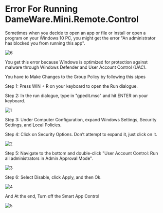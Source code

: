 # Error For Running DameWare.Mini.Remote.Control


Sometimes when you decide to open an app or file or install or open a program on your Windows 10 PC, you might get the error "An administrator has blocked you from running this app".

![6](https://github.com/Tmtmohseni/Error/assets/162871906/2c05f325-04fa-4781-8d46-8c9f0882cb8b)

You get this error because Windows is optimized for protection against malware through Windows Defender and User Account Control (UAC).

You have to Make Changes to the Group Policy by following this stpes 


Step 1: Press WIN + R on your keyboard to open the Run dialogue.

Step 2: In the run dialogue, type in "gpedit.msc" and hit ENTER on your keyboard.

![1](https://github.com/Tmtmohseni/Error/assets/162871906/499609df-50b9-4aad-940e-2b801facd8d6)

Step 3: Under Computer Configuration, expand Windows Settings, Security Settings, and Local Policies.

Step 4: Click on Security Options. Don’t attempt to expand it, just click on it.

![2](https://github.com/Tmtmohseni/Error/assets/162871906/0ba96131-6c9d-46a8-a4d5-59c75f266ffa)

Step 5: Navigate to the bottom and double-click "User Account Control: Run all administrators in Admin Approval Mode".

![3](https://github.com/Tmtmohseni/Error/assets/162871906/bb205b89-511f-4024-b5e4-b866a0faa8a1)

Step 6: Select Disable, click Apply, and then Ok.

![4](https://github.com/Tmtmohseni/Error/assets/162871906/d4668cc6-e348-4cfc-a0ef-b17b2628f4f5)

And At the end, Turn off the Smart App Control

![5](https://github.com/Tmtmohseni/Error/assets/162871906/c1fcb77c-ba20-47f3-8423-c0d007de58ca)
